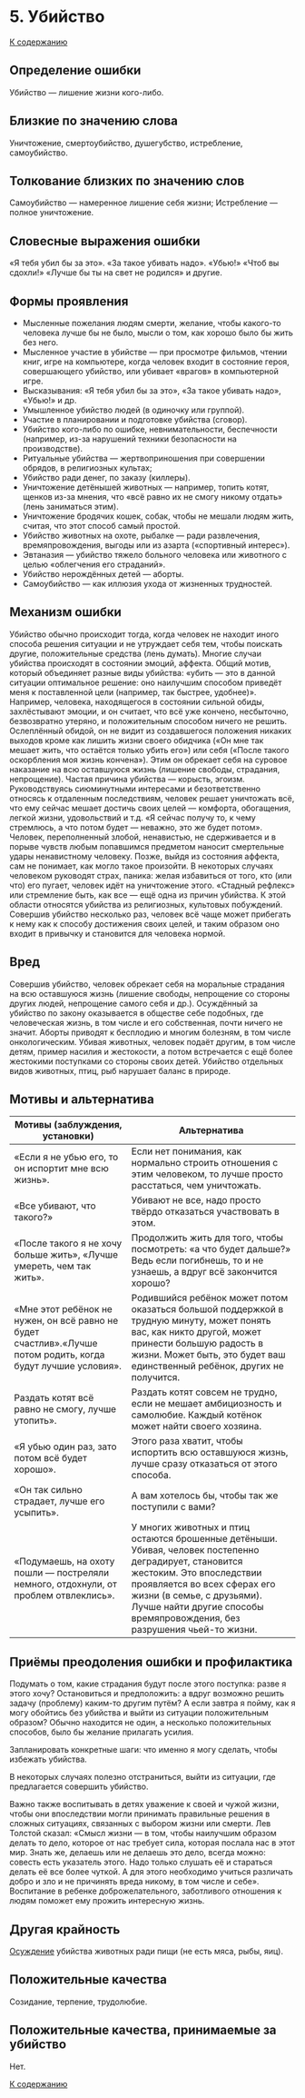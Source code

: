 # 5. Убийство

[К содержанию](000.md)

## Определение ошибки

Убийство — лишение жизни кого-либо.

## Близкие по значению слова

Уничтожение, смертоубийство, душегубство, истребление, самоубийство.
  
## Толкование близких по значению слов

Самоубийство — намеренное лишение себя жизни;
Истребление — полное уничтожение.

## Словесные выражения ошибки

«Я тебя убил бы за это».
«За такое убивать надо».
«Убью!»
«Чтоб вы сдохли!»
«Лучше бы ты на свет не родился» и другие.

## Формы проявления

- Мысленные пожелания людям смерти, желание, чтобы какого-то человека лучше бы не было, мысли о том, как хорошо было бы жить без него.
- Мысленное участие в убийстве — при просмотре фильмов, чтении книг, игре на компьютере, когда человек входит в состояние героя, совершающего убийство, или убивает «врагов» в компьютерной игре.
- Высказывания: «Я тебя убил бы за это», «За такое убивать надо», «Убью!» и др.
- Умышленное убийство людей (в одиночку или группой).
- Участие в планировании и подготовке убийства (сговор).
- Убийство кого-либо по ошибке, невнимательности, беспечности (например, из-за нарушений техники безопасности на производстве).
- Ритуальные убийства — жертвоприношения при совершении обрядов, в религиозных культах;
- Убийство ради денег, по заказу (киллеры).
- Уничтожение детёнышей животных — например, топить котят, щенков из-за мнения, что «всё равно их не смогу никому отдать» (лень заниматься этим).
- Уничтожение бродячих кошек, собак, чтобы не мешали людям жить, считая, что этот способ самый простой.
- Убийство животных на охоте, рыбалке — ради развлечения, времяпровождения, выгоды или из азарта («спортивный интерес»).
- Эвтаназия — убийство тяжело больного человека или животного с целью «облегчения его страданий».
- Убийство нерождённых детей — аборты.
- Самоубийство — как иллюзия ухода от жизненных трудностей.

## Механизм ошибки

Убийство обычно происходит тогда, когда человек не находит иного способа решения ситуации и не утруждает себя тем, чтобы поискать другие, положительные средства (лень думать). Многие случаи убийства происходят в состоянии эмоций, аффекта.
Общий мотив, который объединяет разные виды убийства: «убить — это в данной ситуации оптимальное решение: оно наилучшим способом приведёт меня к поставленной цели (например, так быстрее, удобнее)».
Например, человека, находящегося в состоянии сильной обиды, захлёстывают эмоции, и он считает, что всё уже кончено, несбыточно, безвозвратно утеряно, и положительным способом ничего не решить. Ослеплённый обидой, он не видит из создавшегося положения никаких выходов кроме как лишить жизни своего обидчика («Он мне так мешает жить, что остаётся только убить его») или себя («После такого оскорбления моя жизнь кончена»). Этим он обрекает себя на суровое наказание на всю оставшуюся жизнь (лишение свободы, страдания, непрощение).
Частая причина убийства — корысть, эгоизм. Руководствуясь сиюминутными интересами и безответственно относясь к отдаленным последствиям, человек решает уничтожать всё, что ему сейчас мешает достичь своих целей — комфорта, обогащения, легкой жизни, удовольствий и т.д. «Я сейчас получу то, к чему стремлюсь, а что потом будет — неважно, это же будет потом».
Человек, переполненный злобой, ненавистью, не сдерживается и в порыве чувств любым попавшимся предметом наносит смертельные удары ненавистному человеку. Позже, выйдя из состояния аффекта, сам не понимает, как могло такое произойти.
В некоторых случаях человеком руководят страх, паника: желая избавиться от того, кто (или что) его пугает, человек идёт на уничтожение этого.
«Стадный рефлекс» или стремление быть, как все — ещё одна из причин убийства. К этой области относятся убийства из религиозных, культовых побуждений.
Совершив убийство несколько раз, человек всё чаще может прибегать к нему как к способу достижения своих целей, и таким образом оно входит в привычку и становится для человека нормой.

## Вред

Совершив убийство, человек обрекает себя на моральные страдания на всю оставшуюся жизнь (лишение свободы, непрощение со стороны других людей, непрощение самого себя и др.).
Осуждённый за убийство по закону оказывается в обществе себе подобных, где человеческая жизнь, в том числе и его собственная, почти ничего не значит.
Аборты приводят к бесплодию и многим болезням, в том числе онкологическим.
Убивая животных, человек подаёт другим, в том числе детям, пример насилия и жестокости, а потом встречается с ещё более жестокими поступками со стороны своих детей.
Убийство отдельных видов животных, птиц, рыб нарушает баланс в природе.

## Мотивы и альтернатива

Мотивы (заблуждения, установки) | Альтернатива
------------------------------- | ------------
«Если я не убью его, то он испортит мне всю жизнь». | Если нет понимания, как нормально строить отношения с этим человеком, то лучше просто расстаться, чем уничтожать.
«Все убивают, что такого?» | Убивают не все, надо просто твёрдо отказаться участвовать в этом.
«После такого я не хочу больше жить», «Лучше умереть, чем так жить». | Продолжить жить для того, чтобы посмотреть: «а что будет дальше?» Ведь если погибнешь, то и не узнаешь, а вдруг всё закончится хорошо?
«Мне этот ребёнок не нужен, он всё равно не будет счастлив».«Лучше потом родить, когда будут лучшие условия». | Родившийся ребёнок может потом оказаться большой поддержкой в трудную минуту, может понять вас, как никто другой, может принести большую радость в жизни. Может быть, это будет ваш единственный ребёнок, других не получится.
Раздать котят всё равно не смогу, лучше утопить». | Раздать котят совсем не трудно, если не мешает амбициозность и самолюбие. Каждый котёнок может найти своего хозяина.
«Я убью один раз, зато потом всё будет хорошо». | Этого раза хватит, чтобы испортить всю оставшуюся жизнь, лучше сразу отказаться от этого способа.
«Он так сильно страдает, лучше его усыпить». | А вам хотелось бы, чтобы так же поступили с вами?
«Подумаешь, на охоту пошли — постреляли немного, отдохнули, от проблем отвлеклись». | У многих животных и птиц остаются брошенные детёныши. Убивая, человек постепенно деградирует, становится жестоким. Это впоследствии проявляется во всех сферах его жизни (в семье, с друзьями). Лучше найти другие способы времяпровождения, без разрушения чьей-то жизни.

## Приёмы преодоления ошибки и профилактика

Подумать о том, какие страдания будут после этого поступка: разве я этого хочу?
Остановиться и предположить: а вдруг возможно решить задачу (проблему) каким-то другим путём? А если завтра я пойму, как я могу обойтись без убийства и выйти из ситуации положительным образом? Обычно находится не один, а несколько положительных способов, было бы желание прилагать усилия.

Запланировать конкретные шаги: что именно я могу сделать, чтобы избежать убийства.

В некоторых случаях полезно отстраниться, выйти из ситуации, где предлагается совершить убийство.

Важно также воспитывать в детях уважение к своей и чужой жизни, чтобы они впоследствии могли принимать правильные решения в сложных ситуациях, связанных с выбором жизни или смерти. Лев Толстой сказал: «Смысл жизни — в том, чтобы наилучшим образом делать то дело, которое от нас требует сила, которая послала нас в этот мир. Знать же, делаешь или не делаешь это дело, всегда можно: совесть есть указатель этого. Надо только слушать её и стараться делать её все более чуткой. А для этого необходимо учиться различать добро и зло и не причинять вреда никому, в том числе и себе». Воспитание в ребенке доброжелательного, заботливого отношения к людям поможет ему прожить интересную жизнь.

## Другая крайность

[Осуждение](123.md) убийства животных ради пищи (не есть мяса, рыбы, яиц).

## Положительные качества

Созидание, терпение, трудолюбие.

## Положительные качества, принимаемые за убийство

Нет.

[К содержанию](000.md)
